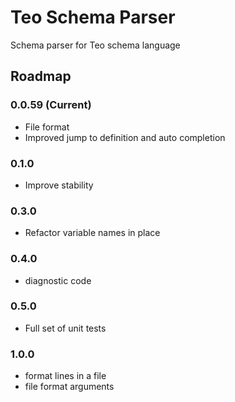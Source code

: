 Teo Schema Parser
=================

Schema parser for Teo schema language

## Roadmap

### 0.0.59 (Current)

* File format
* Improved jump to definition and auto completion

### 0.1.0

* Improve stability

### 0.3.0

* Refactor variable names in place

### 0.4.0

* diagnostic code

### 0.5.0

* Full set of unit tests

### 1.0.0

* format lines in a file
* file format arguments
